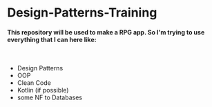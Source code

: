 # Design-Patterns-Training

<h4>This repository will be used to make a RPG app. So I'm trying to use everything that I can here like:</h4>
<br>
<ul>
  <li>Design Patterns</li>
  <li>OOP</li>
  <li>Clean Code</li>
  <li>Kotlin (if possible)</li>
  <li>some NF to Databases</li>
<ul>

